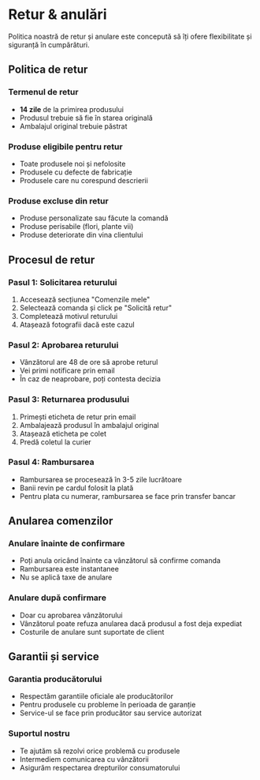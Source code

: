 # Retur & anulări

Politica noastră de retur și anulare este concepută să îți ofere flexibilitate și siguranță în cumpărături.

## Politica de retur

### Termenul de retur
- **14 zile** de la primirea produsului
- Produsul trebuie să fie în starea originală
- Ambalajul original trebuie păstrat

### Produse eligibile pentru retur
- Toate produsele noi și nefolosite
- Produsele cu defecte de fabricație
- Produsele care nu corespund descrierii

### Produse excluse din retur
- Produse personalizate sau făcute la comandă
- Produse perisabile (flori, plante vii)
- Produse deteriorate din vina clientului

## Procesul de retur

### Pasul 1: Solicitarea returului
1. Accesează secțiunea "Comenzile mele"
2. Selectează comanda și click pe "Solicită retur"
3. Completează motivul returului
4. Atașează fotografii dacă este cazul

### Pasul 2: Aprobarea returului
- Vânzătorul are 48 de ore să aprobe returul
- Vei primi notificare prin email
- În caz de neaprobare, poți contesta decizia

### Pasul 3: Returnarea produsului
1. Primești eticheta de retur prin email
2. Ambalajează produsul în ambalajul original
3. Atașează eticheta pe colet
4. Predă coletul la curier

### Pasul 4: Rambursarea
- Rambursarea se procesează în 3-5 zile lucrătoare
- Banii revin pe cardul folosit la plată
- Pentru plata cu numerar, rambursarea se face prin transfer bancar

## Anularea comenzilor

### Anulare înainte de confirmare
- Poți anula oricând înainte ca vânzătorul să confirme comanda
- Rambursarea este instantanee
- Nu se aplică taxe de anulare

### Anulare după confirmare
- Doar cu aprobarea vânzătorului
- Vânzătorul poate refuza anularea dacă produsul a fost deja expediat
- Costurile de anulare sunt suportate de client

## Garantii și service

### Garantia producătorului
- Respectăm garantiile oficiale ale producătorilor
- Pentru produsele cu probleme în perioada de garanție
- Service-ul se face prin producător sau service autorizat

### Suportul nostru
- Te ajutăm să rezolvi orice problemă cu produsele
- Intermediem comunicarea cu vânzătorii
- Asigurăm respectarea drepturilor consumatorului
